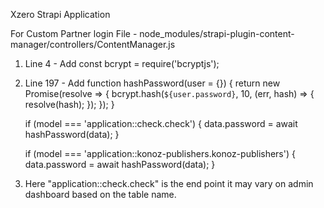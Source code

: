 Xzero Strapi Application

For Custom Partner login 
File - node_modules/strapi-plugin-content-manager/controllers/ContentManager.js
1. Line 4 - Add const bcrypt = require('bcryptjs');
2. Line 197 - Add 
    function hashPassword(user = {}) {
      return new Promise(resolve => {
        bcrypt.hash(`${user.password}`, 10, (err, hash) => {
          resolve(hash);
        });
      });
    }

    if (model === 'application::check.check') {
      data.password = await hashPassword(data);
    }
    

    if (model === 'application::konoz-publishers.konoz-publishers') {
      data.password = await hashPassword(data);
    }
3. Here "application::check.check" is the end point it may vary on admin dashboard based on the table name.